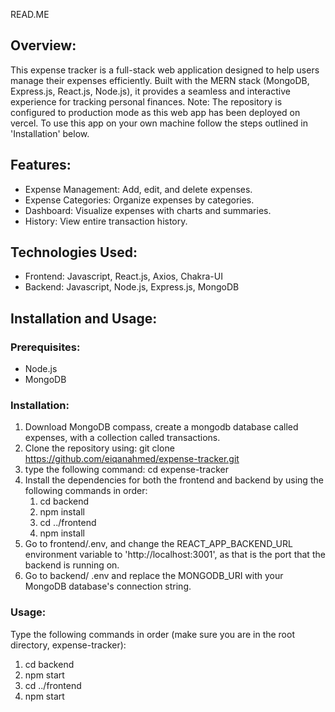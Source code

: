 READ.ME

## Overview: 
This expense tracker is a full-stack web application designed to help users manage their expenses efficiently. 
Built with the MERN stack (MongoDB, Express.js, React.js, Node.js), it provides a seamless and interactive 
experience for tracking personal finances. Note: The repository is configured to production mode as this web app has been deployed on vercel. To use this app on 
your own machine follow the steps outlined in 'Installation' below.

## Features:
- Expense Management: Add, edit, and delete expenses.
- Expense Categories: Organize expenses by categories.
- Dashboard: Visualize expenses with charts and summaries.
- History: View entire transaction history.

## Technologies Used:
- Frontend: Javascript, React.js, Axios, Chakra-UI
- Backend: Javascript, Node.js, Express.js, MongoDB

## Installation and Usage:
### Prerequisites:
- Node.js
- MongoDB

### Installation:
1. Download MongoDB compass, create a mongodb database called expenses, with a collection called transactions. 
2. Clone the repository using: git clone https://github.com/eiqanahmed/expense-tracker.git
3. type the following command: cd expense-tracker
4. Install the dependencies for both the frontend and backend by using the following commands in order:
   1. cd backend
   2. npm install
   3. cd ../frontend
   4. npm install
5. Go to frontend/.env, and change the REACT_APP_BACKEND_URL environment variable to 'http://localhost:3001', as that is the port that the backend is running on.
6. Go to backend/ .env and replace the MONGODB_URI with your MongoDB database's connection string.

### Usage:
Type the following commands in order (make sure you are in the root directory, expense-tracker):
1. cd backend
2. npm start
3. cd ../frontend
4. npm start
